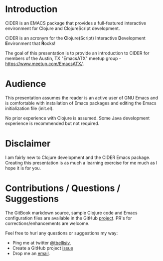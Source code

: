# Introduction

CIDER is an EMACS package that provides a full-featured interactive environment for Clojure and ClojureScript development.

CIDER is an acronym for the **C**lojure(Script) **I**nteractive **D**evelopment **E**nvironment that **R**ocks!

The goal of this presentation is to provide an introduction to CIDER for members of the Austin, TX "EmacsATX" meetup group - https://www.meetup.com/EmacsATX/.

# Audience

This presentation assumes the reader is an active user of GNU Emacs and is comfortable with installation of Emacs packages and editing the Emacs initialization file (init.el).

No prior experience with Clojure is assumed. Some Java development experience is recommended but not required.

# Disclaimer

I am fairly new to Clojure development and the CIDER Emacs package. Creating this presentation is as much a learning exercise for me much as I hope it is for you.

# Contributions / Questions / Suggestions

The GitBook markdown source, sample Clojure code and Emacs configuration files are available in the GitHub [project](https://github.com/tbellisiv/clojure-emacs-cider-intro). PR's for corrections/enhancements are welcome.

Feel free to hurl any questions or suggestions my way:
* Ping me at twitter [@tbellisiv](https://twitter.com/tbellisiv),
* Create a GitHub project [issue](https://github.com/tbellisiv/clojure-emacs-cider-intro/issues/new)
* Drop me an [email](mailto:tbellisiv@gmail.com).